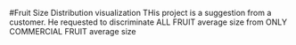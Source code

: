 #Fruit Size Distribution visualization 
THis project is a suggestion from a customer.
He requested to discriminate ALL FRUIT average size
from ONLY COMMERCIAL FRUIT average size


